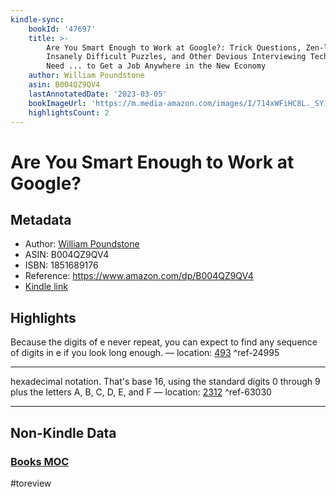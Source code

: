 ```yaml
---
kindle-sync:
    bookId: '47697'
    title: >-
        Are You Smart Enough to Work at Google?: Trick Questions, Zen-like Riddles,
        Insanely Difficult Puzzles, and Other Devious Interviewing Techniques You
        Need ... to Get a Job Anywhere in the New Economy
    author: William Poundstone
    asin: B004QZ9QV4
    lastAnnotatedDate: '2023-03-05'
    bookImageUrl: 'https://m.media-amazon.com/images/I/714xWFiHC8L._SY160.jpg'
    highlightsCount: 2
---
```


# Are You Smart Enough to Work at Google?

## Metadata

-   Author: [William Poundstone](https://www.amazon.comundefined)
-   ASIN: B004QZ9QV4
-   ISBN: 1851689176
-   Reference: https://www.amazon.com/dp/B004QZ9QV4
-   [Kindle link](kindle://book?action=open&asin=B004QZ9QV4)

## Highlights

Because the digits of e never repeat, you can expect to find any sequence of digits in e if you look long enough. — location: [493](kindle://book?action=open&asin=B004QZ9QV4&location=493) ^ref-24995

---

hexadecimal notation. That's base 16, using the standard digits 0 through 9 plus the letters A, B, C, D, E, and F — location: [2312](kindle://book?action=open&asin=B004QZ9QV4&location=2312) ^ref-63030

---

## Non-Kindle Data

### [Books MOC](Books%20MOC.md)

#toreview
